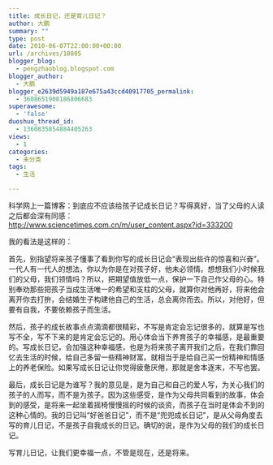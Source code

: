 ```yaml
---
title: 成长日记，还是育儿日记？
author: 大鹏
summary: ""
type: post
date: 2010-06-07T22:00:00+00:00
url: /archives/10805
blogger_blog:
  - pengzhaoblog.blogspot.com
blogger_author:
  - 大鹏
blogger_e2639d5949a187e675a43ccd40917705_permalink:
  - 3608651908186806683
superawesome:
  - 'false'
duoshuo_thread_id:
  - 1360835854884405263
views:
  - 1
categories:
  - 未分类
tags:
  - 生活

---
```

科学网上一篇博客：到底应不应该给孩子记成长日记？写得真好，当了父母的人读之后都会深有同感：  
<http://www.sciencetimes.com.cn/m/user_content.aspx?id=333200>

我的看法是这样的：

首先，别指望将来孩子懂事了看到你写的成长日记会“表现出些许的惊喜和兴奋”。一代人有一代人的想法，你以为你是在对孩子好，他未必领情。想想我们小时候我们的父母，我们领情吗？所以，把期望值放低一点，保护一下自己作父母的心。特别奉劝那些把孩子当成生活唯一的希望和支柱的父母，就算你对他再好，将来他会离开你去打拚，会结婚生子构建他自己的生活，总会离你而去。所以，对他好，但要有自我，不要依赖孩子而生活。

然后，孩子的成长故事点点滴滴都很精彩，不写是肯定会忘记很多的，就算是写也写不全，写不下来的是肯定会忘记的。用心体会当下养育孩子的幸福感，是最重要的。写成长日记，会加强这种幸福感，也是为将来孩子离开我们之后，在我们靠回忆去生活的时候，给自己多留一些精神财富。就相当于是给自己买一份精神和情感上的养老保险。如果写成长日记让你觉得疲惫厌倦，那就是舍本逐末，不写也罢。

最后，成长日记是为谁写？我的意见是，是为自己和自己的爱人写，为关心我们的孩子的人而写，而不是为孩子。因为这些感受，是作为父母共同看到的故事，体会到的感受，是将来一起坐着摇椅慢慢摇的时候的谈资，而孩子在当时是体会不到的这种心情的。我的日记叫“好爸爸日记”，而不是“兜兜成长日记”，是从父母角度去写的育儿日记，不是孩子自我成长的日记。确切的说，是作为父母的我们的成长日记。

写育儿日记，让我们更幸福一点，不管是现在，还是将来。
